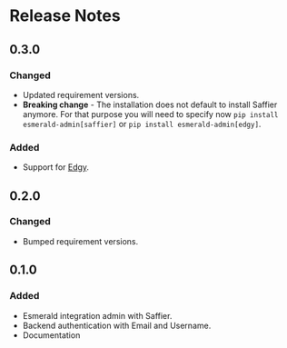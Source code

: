 # Release Notes

## 0.3.0

### Changed

- Updated requirement versions.
- **Breaking change** - The installation does not default to install Saffier anymore. For that purpose
you will need to specify now `pip install esmerald-admin[saffier]` or `pip install esmerald-admin[edgy]`.

### Added

- Support for [Edgy](https://edgy.tarsild.io).

## 0.2.0

### Changed

- Bumped requirement versions.

## 0.1.0

### Added

- Esmerald integration admin with Saffier.
- Backend authentication with Email and Username.
- Documentation
